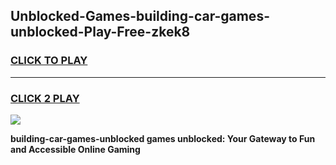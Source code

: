 
## Unblocked-Games-building-car-games-unblocked-Play-Free-zkek8
<h3>
<a href="https://premium76.site?title=building-car-games-unblocked&ref=22A">CLICK TO PLAY</a></h3>
<hr>

<h3>
<a href="https://premium76.site?title=building-car-games-unblocked&ref=22A">CLICK 2 PLAY</a>
  
</h3>

<a href="https://premium76.site?title=building-car-games-unblocked&ref=22A"><img src="https://clearcache.store/games.png"></a>


**building-car-games-unblocked games unblocked: Your Gateway to Fun and Accessible Online Gaming**
